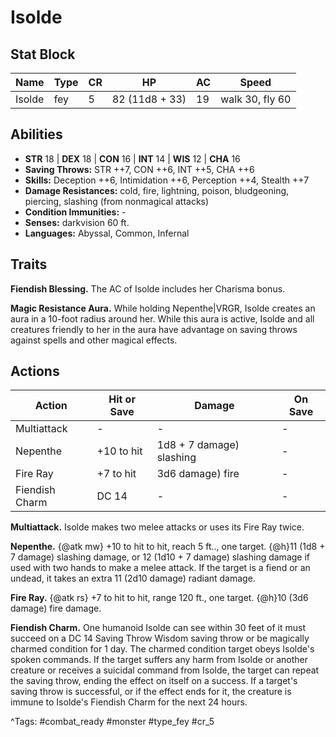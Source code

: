 # Isolde

## Stat Block

| Name | Type | CR | HP | AC | Speed |
|------|------|----|----|----|-------|
| Isolde | fey | 5 | 82 (11d8 + 33) | 19 | walk 30, fly 60 |

## Abilities

- **STR** 18 | **DEX** 18 | **CON** 16 | **INT** 14 | **WIS** 12 | **CHA** 16
- **Saving Throws:** STR ++7, CON ++6, INT ++5, CHA ++6  
- **Skills:** Deception ++6, Intimidation ++6, Perception ++4, Stealth ++7  
- **Damage Resistances:** cold, fire, lightning, poison, bludgeoning, piercing, slashing (from nonmagical attacks)  
- **Condition Immunities:** -  
- **Senses:** darkvision 60 ft.  
- **Languages:** Abyssal, Common, Infernal

## Traits

**Fiendish Blessing.** The AC of Isolde includes her Charisma bonus.

**Magic Resistance Aura.** While holding Nepenthe|VRGR, Isolde creates an aura in a 10-foot radius around her. While this aura is active, Isolde and all creatures friendly to her in the aura have advantage on saving throws against spells and other magical effects.


## Actions

| Action | Hit or Save | Damage | On Save |
|--------|--------------|--------|----------|
| Multiattack | - | - | - |
| Nepenthe | +10 to hit | 1d8 + 7 damage) slashing | - |
| Fire Ray | +7 to hit | 3d6 damage) fire | - |
| Fiendish Charm | DC 14 | - | - |

**Multiattack.** Isolde makes two melee attacks or uses its Fire Ray twice.

**Nepenthe.** {@atk mw} +10 to hit to hit, reach 5 ft.., one target. {@h}11 (1d8 + 7 damage) slashing damage, or 12 (1d10 + 7 damage) slashing damage if used with two hands to make a melee attack. If the target is a fiend or an undead, it takes an extra 11 (2d10 damage) radiant damage.

**Fire Ray.** {@atk rs} +7 to hit to hit, range 120 ft., one target. {@h}10 (3d6 damage) fire damage.

**Fiendish Charm.** One humanoid Isolde can see within 30 feet of it must succeed on a DC 14 Saving Throw Wisdom saving throw or be magically charmed condition for 1 day. The charmed condition target obeys Isolde's spoken commands. If the target suffers any harm from Isolde or another creature or receives a suicidal command from Isolde, the target can repeat the saving throw, ending the effect on itself on a success. If a target's saving throw is successful, or if the effect ends for it, the creature is immune to Isolde's Fiendish Charm for the next 24 hours.


^Tags: #combat_ready #monster #type_fey #cr_5